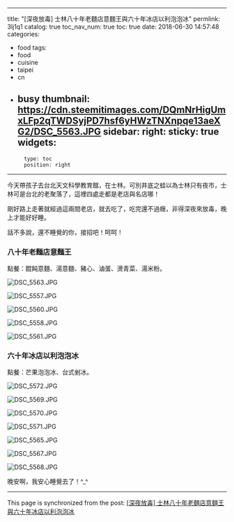 
---
title: "[深夜放毒] 士林八十年老麵店意麵王與六十年冰店以利泡泡冰"
permlink: 3lj1q1
catalog: true
toc_nav_num: true
toc: true
date: 2018-06-30 14:57:48
categories:
- food
tags:
- food
- cuisine
- taipei
- cn
- busy
thumbnail: https://cdn.steemitimages.com/DQmNrHigUmxLFp2qTWDSyjPD7hsf6yHWzTNXnpqe13aeXG2/DSC_5563.JPG
sidebar:
    right:
        sticky: true
widgets:
    -
        type: toc
        position: right
---


今天帶孩子去台北天文科學教育館，在士林。可別井底之蛙以為士林只有夜市，士林可是台北的老聚落了，這裡四處走都是老店與名店哪！

剛好路上走著就經過這兩間老店，就去吃了，吃完還不過癮，非得深夜來放毒，晚上才能好好睡。

話不多說，還不睡覺的你，接招吧！呵呵！

<h3>八十年老麵店意麵王</h3>

點餐：餛飩意麵、湯意麵、豬心、滷蛋、燙青菜、湯米粉。

![DSC_5563.JPG](https://cdn.steemitimages.com/DQmNrHigUmxLFp2qTWDSyjPD7hsf6yHWzTNXnpqe13aeXG2/DSC_5563.JPG)

![DSC_5557.JPG](https://cdn.steemitimages.com/DQmViTAyjsEb3x2znq28qJq28A3yRPfHZywfbLX2aTTN9Zw/DSC_5557.JPG)

![DSC_5560.JPG](https://cdn.steemitimages.com/DQmQHpHxYhmunzjhwKpYA36ttkzdaQBkwBF8hXBdrJbxGND/DSC_5560.JPG)

![DSC_5558.JPG](https://cdn.steemitimages.com/DQmNhuiPjv7w5gT8kBPHuncEQKQqQfUqDCTwGuHewEhKVfG/DSC_5558.JPG)

![DSC_5561.JPG](https://cdn.steemitimages.com/DQmYw8afbZToP3yuqryS4fxKHQ7vXVXscNhxUv9HZDyGyia/DSC_5561.JPG)

<h3>六十年冰店以利泡泡冰</h3>

點餐：芒果泡泡冰、台式剉冰。



![DSC_5572.JPG](https://cdn.steemitimages.com/DQmeFPy4MC4pawp2tKm6Bgsu6oX9WkEpCzxQ9mxvXZ88wAu/DSC_5572.JPG)

![DSC_5569.JPG](https://cdn.steemitimages.com/DQmfUnGdJB8ivHxzvva8EtUxLHfZf93JPFqHniAgTBcSqZ7/DSC_5569.JPG)

![DSC_5570.JPG](https://cdn.steemitimages.com/DQmTz2SnDUFdFNd11SvXoPb44suPQH561qEoEe4PtXMApXH/DSC_5570.JPG)

![DSC_5571.JPG](https://cdn.steemitimages.com/DQmahzWkmQ3LB9zEhbNu1nTnhQvxiZGMNf6jhFg3NJxDByp/DSC_5571.JPG)

![DSC_5565.JPG](https://cdn.steemitimages.com/DQmUd9XXdyY1fHbW6ngR4JD3SuHvuJbL1kywjACxrLUByCP/DSC_5565.JPG)

![DSC_5567.JPG](https://cdn.steemitimages.com/DQmcHHmZBbRx2GbWKqu6zqhEKpEGqQD7oipBhvVunkdVpVe/DSC_5567.JPG)

![DSC_5568.JPG](https://cdn.steemitimages.com/DQmb4KopJsRAG9zmKqujTj9c6c4SgMSFzCArokxFEyVDUA1/DSC_5568.JPG)


晚安啊，我安心睡覺去了！^_^

- - -

This page is synchronized from the post: [[深夜放毒] 士林八十年老麵店意麵王與六十年冰店以利泡泡冰](https://steemit.com/@deanliu/3lj1q1)
